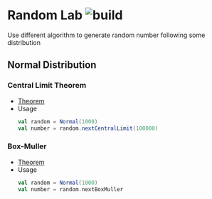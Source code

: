 # Random Lab ![build](https://travis-ci.org/sjmyuan/random-lab.svg)
Use different algorithm to generate random number following some distribution

## Normal Distribution
### Central Limit Theorem
+ [Theorem](https://en.wikipedia.org/wiki/Central_limit_theorem)
+ Usage
  ```scala
  val random = Normal(1000)
  val number = random.nextCentralLimit(100000)
  ```
### Box-Muller
+ [Theorem](https://en.wikipedia.org/wiki/Box%E2%80%93Muller_transform)
+ Usage
  ```scala
  val random = Normal(1000)
  val number = random.nextBoxMuller
  ```
